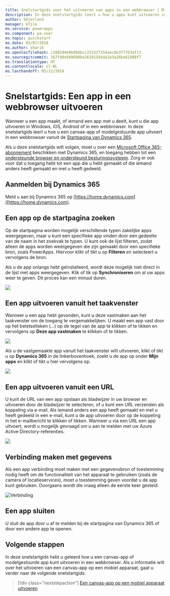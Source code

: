 ```yaml
---
title: Snelstartgids voor het uitvoeren van apps in een webbrowser | Microsoft Docs
description: In deze snelstartgids leert u hoe u apps kunt uitvoeren in een webbrowser
author: SKjerland
manager: kfile
ms.service: powerapps
ms.component: pa-user
ms.topic: quickstart
ms.date: 03/07/2018
ms.author: sharik
ms.openlocfilehash: c188294e8b09dbcc25152715daec8e377763af11
ms.sourcegitcommit: 167fd8e589689be26101584ab1b3a26be61808f7
ms.translationtype: HT
ms.contentlocale: nl-NL
ms.lasthandoff: 05/12/2018
---
```

# <a name="quickstart-run-an-app-in-a-web-browser"></a>Snelstartgids: Een app in een webbrowser uitvoeren
Wanneer u een app maakt, of iemand een app met u deelt, kunt u die app uitvoeren in Windows, iOS, Android of in een webbrowser. In deze snelstartgids leert u hoe u een canvas-app of modelgestuurde app uitvoert in een webbrowser vanuit de [Startpagina van Dynamics 365](https://home.dynamics.com).

Als u deze snelstartgids wilt volgen, moet u over een [Microsoft Office 365-abonnement](https://signup.microsoft.com/Signup?OfferId=467eab54-127b-42d3-b046-3844b860bebf&dl=O365_BUSINESS_PREMIUM&ali=1) beschikken met Dynamics 365, en toegang hebben tot een [ondersteunde browser en ondersteund besturingssysteem](../maker/canvas-apps/limits-and-config.md). Zorg er ook voor dat u toegang hebt tot een app die u hebt gemaakt of die iemand anders heeft gemaakt en met u heeft gedeeld.

## <a name="sign-in-to-dynamics-365"></a>Aanmelden bij Dynamics 365
Meld u aan bij Dynamics 365 op [https://home.dynamics.com]([https://home.dynamics.com).

## <a name="find-an-app-on-the-home-page"></a>Een app op de startpagina zoeken
Op de startpagina worden mogelijk verschillende typen zakelijke apps weergegeven, maar u kunt een specifieke app vinden door een gedeelte van de naam in het zoekvak te typen. U kunt ook de lijst filteren, zodat alleen de apps worden weergegeven die zijn gemaakt door een specifieke bron, zoals PowerApps. Hiervoor klikt of tikt u op **Filteren** en selecteert u vervolgens de bron.

Als u de app onlangs hebt geïnstalleerd, wordt deze mogelijk niet direct in de lijst met apps weergegeven. Klik of tik op **Synchroniseren** om al uw apps weer te geven. Dit proces kan een minuut duren.

![](./media/run-app-browser/dynamics-365-home.png)

## <a name="run-an-app-from-the-task-pane"></a>Een app uitvoeren vanuit het taakvenster
Wanneer u een app hebt gevonden, kunt u deze vastmaken aan het taakvenster om de toegang te vergemakkelijken. U maakt een app vast door op het beletselteken (...) op de tegel van de app te klikken of te tikken en vervolgens op **Deze app vastmaken** te klikken of te tikken.

![](./media/run-app-browser/homepage-pin.png)

Als u de vastgemaakte app vanuit het taakvenster wilt uitvoeren, klikt of tikt u op **Dynamics 365** in de linkerbovenhoek, zoekt u de app op onder **Mijn apps** en klikt of tikt u hier vervolgens op.

![](./media/run-app-browser/taskpane.png)

## <a name="run-an-app-from-a-url"></a>Een app uitvoeren vanuit een URL
U kunt de URL van een app opslaan als bladwijzer in uw browser en uitvoeren door de bladwijzer te selecteren, of u kunt een URL verzenden als koppeling via e-mail. Als iemand anders een app heeft gemaakt en met u heeft gedeeld in een e-mail, kunt u de app uitvoeren door op de koppeling in het e-mailbericht te klikken of tikken. Wanneer u via een URL een app uitvoert, wordt u mogelijk gevraagd om u aan te melden met uw Azure Active Directory-referenties.

![](./media/run-app-browser/web-login.png)

## <a name="connect-to-data"></a>Verbinding maken met gegevens
Als een app verbinding moet maken met een gegevensbron of toestemming nodig heeft om de functionaliteit van het apparaat te gebruiken (zoals de camera of locatieservices), moet u toestemming geven voordat u de app kunt gebruiken. Doorgaans wordt die vraag alleen de eerste keer gesteld.

![Verbinding](./media/run-app-browser/app-connection.png)

## <a name="close-an-app"></a>Een app sluiten
U sluit de app door u af te melden bij de startpagina van Dynamics 365 of door een andere app te openen.

## <a name="next-steps"></a>Volgende stappen
In deze snelstartgids hebt u geleerd hoe u een canvas-app of modelgestuurde app kunt uitvoeren in een webbrowser. Als u informatie wilt over het uitvoeren van een canvas-app op een mobiel apparaat, gaat u verder naar de volgende snelstartgids.

> [!div class="nextstepaction"]
> [Een canvas-app op een mobiel apparaat uitvoeren](run-app-client.md)
